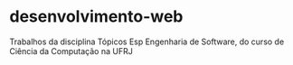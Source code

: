 # desenvolvimento-web
Trabalhos da disciplina Tópicos Esp Engenharia de Software, do curso de Ciência da Computação na UFRJ
